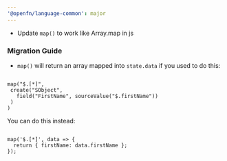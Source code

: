 ```yaml
---
'@openfn/language-common': major
---
```


- Update `map()` to work like Array.map in js

### Migration Guide

- `map()` will return an array mapped into `state.data` if you used to do this:

```

map("$.[*]",
 create("SObject",
   field("FirstName", sourceValue("$.firstName"))
 )
)

```

You can do this instead:

```

map('$.[*]', data => {
  return { firstName: data.firstName };
});

```
